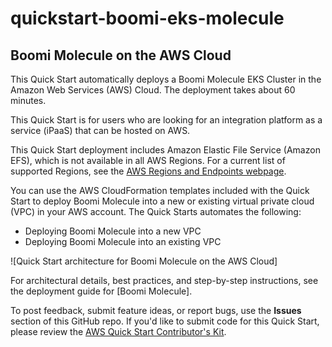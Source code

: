 # quickstart-boomi-eks-molecule
## Boomi Molecule on the AWS Cloud

This Quick Start automatically deploys a Boomi Molecule EKS Cluster in the Amazon Web Services (AWS) Cloud. The deployment takes about 60 minutes.

This Quick Start is for users who are looking for an integration platform as a service (iPaaS) that can be hosted on AWS.

This Quick Start deployment includes Amazon Elastic File Service (Amazon EFS), which is not available in all AWS Regions. For a current list of supported Regions, see the [AWS Regions and Endpoints webpage](https://docs.aws.amazon.com/general/latest/gr/rande.html#elasticfilesystem-region).

You can use the AWS CloudFormation templates included with the Quick Start to deploy Boomi Molecule into a new or existing virtual private cloud (VPC) in your AWS account. The Quick Starts automates the following:

- Deploying Boomi Molecule into a new VPC
- Deploying Boomi Molecule into an existing VPC

![Quick Start architecture for Boomi Molecule on the AWS Cloud]

For architectural details, best practices, and step-by-step instructions, see the deployment guide for [Boomi Molecule].

To post feedback, submit feature ideas, or report bugs, use the **Issues** section of this GitHub repo.
If you'd like to submit code for this Quick Start, please review the [AWS Quick Start Contributor's Kit](https://aws-quickstart.github.io/).
